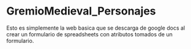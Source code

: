 # GremioMedieval_Personajes
Esto es simplemente la web basica que se descarga de google docs al crear un formulario de spreadsheets con atributos tomados de un formulario.
